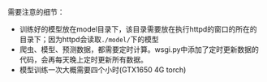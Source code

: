 需要注意的细节：
- 训练好的模型放在model目录下，该目录需要放在执行httpd的窗口的所在的目录下；因为httpd会读取`./model/`下的模型
- 爬虫、模型、预测数据，都需要定时计算。wsgi.py中添加了定时更新数据的代码，会再每天晚上定时更新所有数据。
- 模型训练一次大概需要四个小时(GTX1650 4G torch)